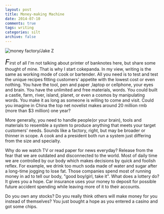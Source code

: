 ```yaml
---
layout: post
title: Money-making Machine
date: 2014-07-10
comments: true
tags: writing
categories: silt
archive: false
---
```

<img class="cpanda" src="http://7xi3j8.com1.z0.glb.clouddn.com/cokepanda.com_money-making machine66.jpg" alt="money factory/Jake Z" />

<font size="5">*F*</font>irst of all I'm not talking about printer of banknotes here, but share some thought of mine. That is why I start cokepanda. In my view, writing is the same as working mode of cook or bartender. All you need is to test and test the unique recipes fitting customers' appetite with the lowest cost or even nothing. You have the tool, pen and paper ,laptop or cellphone, your eyes and brain. You have the unlimited and free materials, words. You could built a castle, farm, river, island, planet, or even a cosmos by manipulating words. You make it as long as someone is willing to come and visit. Could you imagine in China the top net novelist makes around 20 million rmb (more than $3 million) one year?

More generally, you need to handle people(or your brain), tools and materials to resemble a system to produce anything that meets your target customers' needs. Sounds like a factory, right, but may be broader or thinner in scope. A cook and a president both run a system just differing from the size and specialty. 

Why do we watch TV or read paper for news everyday? Release from the fear that we are outdated and disconnected to the world. Most of daily time we are controlled by our body which makes decisions by quick and foolish reflex. For example, we drink too much soda made of water and sugar after a long-time jogging to lose fat. Those companies spend most of running money in ad to tell our body, "good boy/girl, take it". What does a lottery do? It gives you a hope. Car insurance uses your money to deposit for possible future accident spending while leaving more of it to their accounts.   

Do you own any stocks? Do you really think others will make money for you instead of themselves? You just bought a hope as you entered a casino and got some chips.